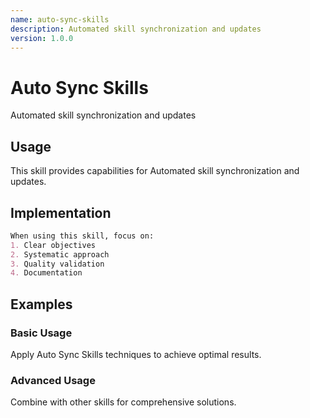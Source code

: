 ```yaml
---
name: auto-sync-skills
description: Automated skill synchronization and updates
version: 1.0.0
---
```


# Auto Sync Skills

Automated skill synchronization and updates

## Usage

This skill provides capabilities for Automated skill synchronization and updates.

## Implementation

```markdown
When using this skill, focus on:
1. Clear objectives
2. Systematic approach
3. Quality validation
4. Documentation
```

## Examples

### Basic Usage
Apply Auto Sync Skills techniques to achieve optimal results.

### Advanced Usage
Combine with other skills for comprehensive solutions.
